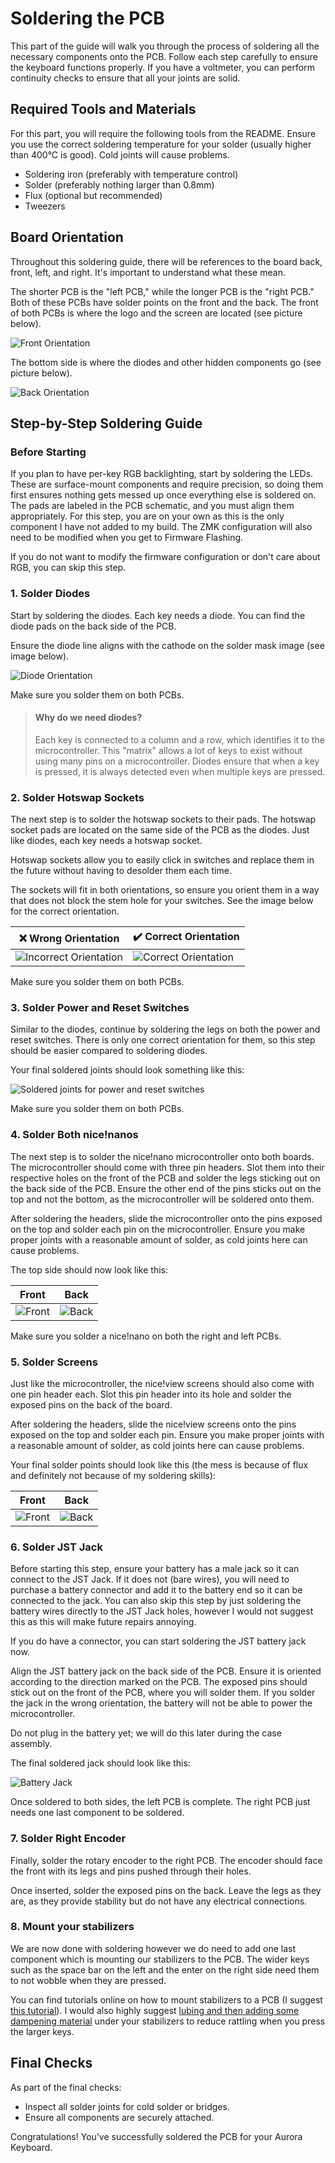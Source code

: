 # Soldering the PCB

This part of the guide will walk you through the process of soldering all the necessary components onto the PCB. Follow each step carefully to ensure the keyboard functions properly. If you have a voltmeter, you can perform continuity checks to ensure that all your joints are solid.

## Required Tools and Materials

For this part, you will require the following tools from the README. Ensure you use the correct soldering temperature for your solder (usually higher than 400°C is good). Cold joints will cause problems.

- Soldering iron (preferably with temperature control)
- Solder (preferably nothing larger than 0.8mm)
- Flux (optional but recommended)
- Tweezers

## Board Orientation

Throughout this soldering guide, there will be references to the board back, front, left, and right. It's important to understand what these mean.

The shorter PCB is the "left PCB," while the longer PCB is the "right PCB." Both of these PCBs have solder points on the front and the back. The front of both PCBs is where the logo and the screen are located (see picture below).

![Front Orientation](../images/pcb_front_orientation.jpg)

The bottom side is where the diodes and other hidden components go (see picture below).

![Back Orientation](../images/pcb_back_orientation.jpg)

## Step-by-Step Soldering Guide

### Before Starting

If you plan to have per-key RGB backlighting, start by soldering the LEDs. These are surface-mount components and require precision, so doing them first ensures nothing gets messed up once everything else is soldered on. The pads are labeled in the PCB schematic, and you must align them appropriately. For this step, you are on your own as this is the only component I have not added to my build. The ZMK configuration will also need to be modified when you get to Firmware Flashing.

If you do not want to modify the firmware configuration or don't care about RGB, you can skip this step.

### 1. Solder Diodes

Start by soldering the diodes. Each key needs a diode. You can find the diode pads on the back side of the PCB.

Ensure the diode line aligns with the cathode on the solder mask image (see image below).

![Diode Orientation](../images/diode_orientation.jpg)

Make sure you solder them on both PCBs.

> #### Why do we need diodes?
>
> Each key is connected to a column and a row, which identifies it to the microcontroller. This "matrix" allows a lot of keys to exist without using many pins on a microcontroller. Diodes ensure that when a key is pressed, it is always detected even when multiple keys are pressed.

### 2. Solder Hotswap Sockets

The next step is to solder the hotswap sockets to their pads. The hotswap socket pads are located on the same side of the PCB as the diodes. Just like diodes, each key needs a hotswap socket.

Hotswap sockets allow you to easily click in switches and replace them in the future without having to desolder them each time.

The sockets will fit in both orientations, so ensure you orient them in a way that does not block the stem hole for your switches. See the image below for the correct orientation.

|❌ Wrong Orientation|✔️ Correct Orientation|
|--|--|
|![Incorrect Orientation](../images/hotswap_socket_wrong.jpg)|![Correct Orientation](../images/hotswap_socket_correct.jpg)|

Make sure you solder them on both PCBs.

### 3. Solder Power and Reset Switches

Similar to the diodes, continue by soldering the legs on both the power and reset switches. There is only one correct orientation for them, so this step should be easier compared to soldering diodes.

Your final soldered joints should look something like this:

![Soldered joints for power and reset switches](../images/reset_power_soldered.jpg)

Make sure you solder them on both PCBs.

### 4. Solder Both nice!nanos

The next step is to solder the nice!nano microcontroller onto both boards. The microcontroller should come with three pin headers. Slot them into their respective holes on the front of the PCB and solder the legs sticking out on the back side of the PCB. Ensure the other end of the pins sticks out on the top and not the bottom, as the microcontroller will be soldered onto them.

After soldering the headers, slide the microcontroller onto the pins exposed on the top and solder each pin on the microcontroller. Ensure you make proper joints with a reasonable amount of solder, as cold joints here can cause problems.

The top side should now look like this:

|Front|Back|
|--|--|
|![Front](../images/nice_nano_front.jpg)|![Back](../images/nice_nano_back.jpg)|

Make sure you solder a nice!nano on both the right and left PCBs.

### 5. Solder Screens

Just like the microcontroller, the nice!view screens should also come with one pin header each. Slot this pin header into its hole and solder the exposed pins on the back of the board.

After soldering the headers, slide the nice!view screens onto the pins exposed on the top and solder each pin. Ensure you make proper joints with a reasonable amount of solder, as cold joints here can cause problems.

Your final solder points should look like this (the mess is because of flux and definitely not because of my soldering skills):

|Front|Back|
|--|--|
|![Front](../images/nice_view_front.jpg)|![Back](../images/nice_view_back.jpg)|

### 6. Solder JST Jack

Before starting this step, ensure your battery has a male jack so it can connect to the JST Jack. If it does not (bare wires), you will need to purchase a battery connector and add it to the battery end so it can be connected to the jack. You can also skip this step by just soldering the battery wires directly to the JST Jack holes, however I would not suggest this as this will make future repairs annoying.

If you do have a connector, you can start soldering the JST battery jack now.

Align the JST battery jack on the back side of the PCB. Ensure it is oriented according to the direction marked on the PCB. The exposed pins should stick out on the front of the PCB, where you will solder them. If you solder the jack in the wrong orientation, the battery will not be able to power the microcontroller.

Do not plug in the battery yet; we will do this later during the case assembly.

The final soldered jack should look like this:

![Battery Jack](../images/battery_jack.jpg)

Once soldered to both sides, the left PCB is complete. The right PCB just needs one last component to be soldered.

### 7. Solder Right Encoder

Finally, solder the rotary encoder to the right PCB. The encoder should face the front with its legs and pins pushed through their holes.

Once inserted, solder the exposed pins on the back. Leave the legs as they are, as they provide stability but do not have any electrical connections.

### 8. Mount your stabilizers

We are now done with soldering however we do need to add one last component which is mounting our stabilizers to the PCB. The wider keys such as the space bar on the left and the enter on the right side need them to not wobble when they are pressed.

You can find tutorials online on how to mount stabilizers to a PCB (I suggest [this tutorial](https://www.youtube.com/watch?v=kWlRucYPb5g)). I would also highly suggest [lubing and then adding some dampening material](https://www.youtube.com/watch?v=-vhpHjlkRgQ) under your stabilizers to reduce rattling when you press the larger keys.

## Final Checks

As part of the final checks:

- Inspect all solder joints for cold solder or bridges.
- Ensure all components are securely attached.

Congratulations! You’ve successfully soldered the PCB for your Aurora Keyboard.
